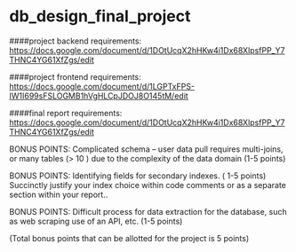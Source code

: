 # db_design_final_project

####project backend requirements: https://docs.google.com/document/d/1DOtUcqX2hHKw4i1Dx68XlpsfPP_Y7THNC4YG61XfZgs/edit

####project frontend requirements: https://docs.google.com/document/d/1LGPTxFPS-IW1I699sFSLOGMB1hVgHLCpJDOJ8O145tM/edit

####final report requirements: https://docs.google.com/document/d/1DOtUcqX2hHKw4i1Dx68XlpsfPP_Y7THNC4YG61XfZgs/edit

BONUS POINTS: Complicated schema – user data pull requires multi-joins, or many tables (> 10 ) due to the complexity of the data domain (1-5 points)

BONUS POINTS:  Identifying fields for secondary indexes. ( 1-5 points) Succinctly justify your index choice within code comments or as a separate section within your report..  

BONUS POINTS: Difficult process for data extraction for the database, such as web scraping use of an API, etc. (1-5 points) 

(Total bonus points that can be allotted for the project is 5 points)
